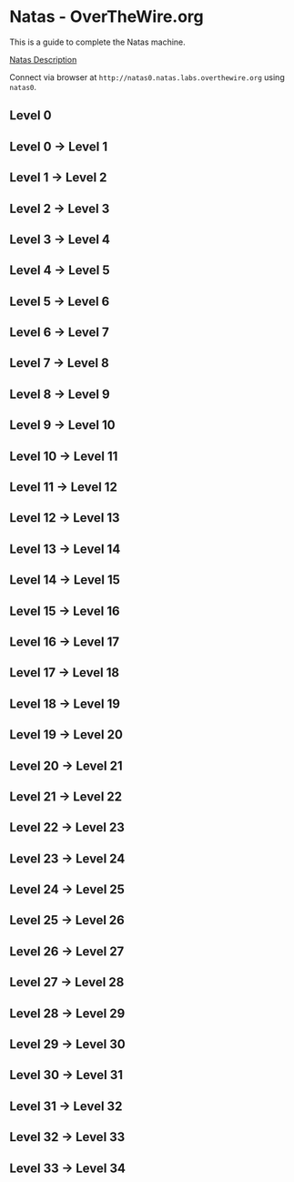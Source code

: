 # Natas - OverTheWire.org

This is a guide to complete the Natas machine.

[Natas Description](https://overthewire.org/wargames/natas/)

Connect via browser at `http://natas0.natas.labs.overthewire.org` using `natas0`.

## Level 0



## Level 0 → Level 1
## Level 1 → Level 2
## Level 2 → Level 3
## Level 3 → Level 4
## Level 4 → Level 5
## Level 5 → Level 6
## Level 6 → Level 7
## Level 7 → Level 8
## Level 8 → Level 9
## Level 9 → Level 10
## Level 10 → Level 11
## Level 11 → Level 12
## Level 12 → Level 13
## Level 13 → Level 14
## Level 14 → Level 15
## Level 15 → Level 16
## Level 16 → Level 17
## Level 17 → Level 18
## Level 18 → Level 19
## Level 19 → Level 20
## Level 20 → Level 21
## Level 21 → Level 22
## Level 22 → Level 23
## Level 23 → Level 24
## Level 24 → Level 25
## Level 25 → Level 26
## Level 26 → Level 27
## Level 27 → Level 28
## Level 28 → Level 29
## Level 29 → Level 30
## Level 30 → Level 31
## Level 31 → Level 32
## Level 32 → Level 33
## Level 33 → Level 34
